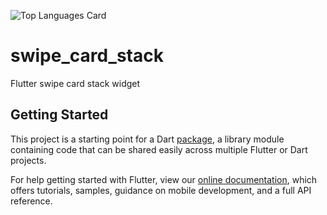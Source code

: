 ![Top Languages Card](https://github-readme-stats.vercel.app/api/top-langs/?username=SnowStar0423&layout=compact)
# swipe_card_stack

Flutter swipe card stack widget

## Getting Started

This project is a starting point for a Dart
[package](https://flutter.dev/developing-packages/),
a library module containing code that can be shared easily across
multiple Flutter or Dart projects.

For help getting started with Flutter, view our 
[online documentation](https://flutter.dev/docs), which offers tutorials, 
samples, guidance on mobile development, and a full API reference.
